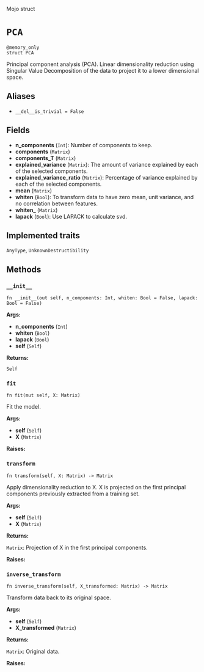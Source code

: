 Mojo struct

# `PCA`

```mojo
@memory_only
struct PCA
```

Principal component analysis (PCA). Linear dimensionality reduction using Singular Value Decomposition of the data to project it to a lower dimensional space.

## Aliases

- `__del__is_trivial = False`

## Fields

- **n_components** (`Int`): Number of components to keep.
- **components** (`Matrix`)
- **components_T** (`Matrix`)
- **explained_variance** (`Matrix`): The amount of variance explained by each of the selected components.
- **explained_variance_ratio** (`Matrix`): Percentage of variance explained by each of the selected components.
- **mean** (`Matrix`)
- **whiten** (`Bool`): To transform data to have zero mean, unit variance, and no correlation between features.
- **whiten_** (`Matrix`)
- **lapack** (`Bool`): Use LAPACK to calculate svd.

## Implemented traits

`AnyType`, `UnknownDestructibility`

## Methods

### `__init__`

```mojo
fn __init__(out self, n_components: Int, whiten: Bool = False, lapack: Bool = False)
```

**Args:**

- **n_components** (`Int`)
- **whiten** (`Bool`)
- **lapack** (`Bool`)
- **self** (`Self`)

**Returns:**

`Self`

### `fit`

```mojo
fn fit(mut self, X: Matrix)
```

Fit the model.

**Args:**

- **self** (`Self`)
- **X** (`Matrix`)

**Raises:**

### `transform`

```mojo
fn transform(self, X: Matrix) -> Matrix
```

Apply dimensionality reduction to X. X is projected on the first principal components previously extracted from a training set.

**Args:**

- **self** (`Self`)
- **X** (`Matrix`)

**Returns:**

`Matrix`: Projection of X in the first principal components.

**Raises:**

### `inverse_transform`

```mojo
fn inverse_transform(self, X_transformed: Matrix) -> Matrix
```

Transform data back to its original space.

**Args:**

- **self** (`Self`)
- **X_transformed** (`Matrix`)

**Returns:**

`Matrix`: Original data.

**Raises:**


